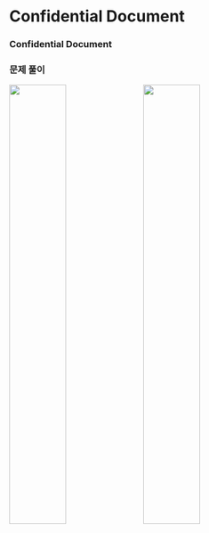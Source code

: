 # Confidential Document

### Confidential Document
> 

### 문제 풀이
<img src="https://github.com/user-attachments/assets/4896588e-745d-4757-b712-ff89cda84ce9" width="45%" style="margin-right:10px;"/>
<img src="https://github.com/user-attachments/assets/28ff23da-695d-49f9-b957-0dc9f15abe13" width="45%"/>

